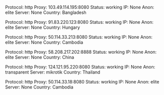Protocol: http
Proxy: 103.49.114.195:8080
Status: working
IP: None
Anon: elite
Server: None
Country: Bangladesh

Protocol: http
Proxy: 91.83.220.123:8080
Status: working
IP: None
Anon: elite
Server: None
Country: Hungary

Protocol: http
Proxy: 50.114.33.213:8080
Status: working
IP: None
Anon: elite
Server: None
Country: Cambodia

Protocol: http
Proxy: 58.208.217.202:8888
Status: working
IP: None
Anon: elite
Server: None
Country: China

Protocol: http
Proxy: 124.121.95.220:8080
Status: working
IP: None
Anon: transparent
Server: mikrotik
Country: Thailand

Protocol: http
Proxy: 50.114.33.18:8080
Status: working
IP: None
Anon: elite
Server: None
Country: Cambodia

